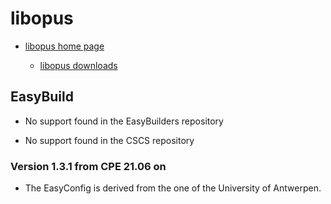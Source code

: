 # libopus

  * [libopus home page](https://opus-codec.org/)

      * [libopus downloads](https://opus-codec.org/downloads/)

## EasyBuild

  * No support found in the EasyBuilders repository

  * No support found in the CSCS repository

### Version 1.3.1 from CPE 21.06 on

  * The EasyConfig is derived from the one of the University of Antwerpen.

